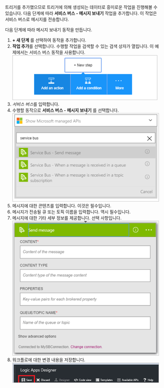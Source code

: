 트리거를 추가했으므로 트리거에 의해 생성되는 데이터로 흥미로운 작업을 진행해볼 수 있습니다. 다음 단계에 따라 **서비스 버스 - 메시지 보내기** 작업을 추가합니다. 이 작업은 서비스 버스로 메시지를 전송합니다.  

다음 단계에 따라 메시지 보내기 동작을 만듭니다.  

1. **+ 새 단계** 를 선택하여 동작을 추가합니다.  
2. **작업 추가**를 선택합니다. 수행할 작업을 검색할 수 있는 검색 상자가 열립니다. 이 예제에서는 서비스 버스 동작을 사용합니다.    
   ![서비스 버스 동작 이미지 1](./media/connectors-create-api-servicebus/action-1.png)   
3. *서비스 버스*를 입력합니다.  
4. 수행할 동작으로 **서비스 버스 - 메시지 보내기** 를 선택합니다.  
   ![서비스 버스 동작 이미지 2](./media/connectors-create-api-servicebus/action-2.png)    
5. 메시지에 대한 콘텐츠를 입력합니다. 이것은 필수입니다.  
6. 메시지가 전송될 큐 또는 토픽 이름을 입력합니다. 역시 필수입니다.   
7. 메시지에 대한 기타 세부 정보를 제공합니다. 선택 사항입니다.     
   ![서비스 버스 동작 이미지 3](./media/connectors-create-api-servicebus/action-3.png)    
8. 워크플로에 대한 변경 내용을 저장합니다.   
   ![서비스 버스 동작 이미지 4](./media/connectors-create-api-servicebus/action-4.png)     



<!--HONumber=Nov16_HO3-->


